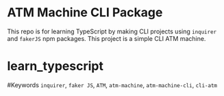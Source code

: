 # ATM Machine CLI Package
This repo is for learning TypeScript by making CLI projects using `inquirer` and `fakerJS` npm packages. This project is a simple CLI ATM machine.

# learn_typescript

#Keywords
`inquirer`, `faker JS`, `ATM`, `atm-machine`, `atm-machine-cli`, `cli-atm`